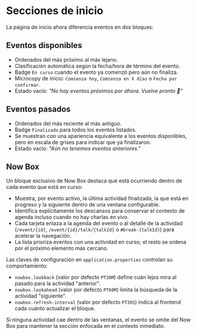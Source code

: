 # Secciones de inicio

La página de inicio ahora diferencia eventos en dos bloques:

## Eventos disponibles
- Ordenados del más próximo al más lejano.
- Clasificación automática según la fecha/hora de término del evento.
- Badge `En curso` cuando el evento ya comenzó pero aún no finaliza.
- Microcopy de inicio: `Comienza hoy`, `Comienza en X días` o `Fecha por confirmar`.
- Estado vacío: *"No hay eventos próximos por ahora. Vuelve pronto 👀"*

## Eventos pasados
- Ordenados del más reciente al más antiguo.
- Badge `Finalizado` para todos los eventos listados.
- Se muestran con una apariencia equivalente a los eventos disponibles, pero en escala de grises para indicar que ya finalizaron.
- Estado vacío: *"Aún no tenemos eventos anteriores."*

## Now Box

Un bloque exclusivo de Now Box destaca qué está ocurriendo dentro de cada evento que está en curso:

- Muestra, por evento activo, la última actividad finalizada, la que está en progreso y la siguiente dentro de una ventana configurable.
- Identifica explícitamente los descansos para conservar el contexto de agenda incluso cuando no hay charlas en vivo.
- Cada tarjeta enlaza a la agenda del evento o al detalle de la actividad (`/event/{id}`, `/event/{id}/talk/{talkId}` o `#break-{talkId}`) para acelerar la navegación.
- La lista prioriza eventos con una actividad en curso; el resto se ordena por el próximo elemento más cercano.

Las claves de configuración en `application.properties` controlan su comportamiento:

- `nowbox.lookback` (valor por defecto `PT30M`) define cuán lejos mira al pasado para la actividad "anterior".
- `nowbox.lookahead` (valor por defecto `PT60M`) limita la búsqueda de la actividad "siguiente".
- `nowbox.refresh-interval` (valor por defecto `PT30S`) indica al frontend cada cuánto actualizar el bloque.

Si ninguna actividad cae dentro de las ventanas, el evento se omite del Now Box para mantener la sección enfocada en el contexto inmediato.
